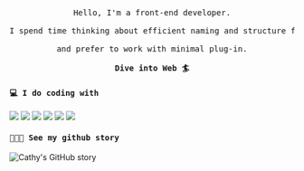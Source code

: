 <pre style="background-color:transparent; padding: 0; text-align: center;">
Hello, I'm a front-end developer.<br>
I spend time thinking about efficient naming and structure for clean code<br>
and prefer to work with minimal plug-in.<br>
<strong>Dive into Web 🏄</strong>
</pre>

<h4 style="font-family: monospace;">💻 I do coding with </h4>
<p>
  <img src="https://img.shields.io/badge/HTML5-E34F26?style=for-the-badge&logo=html5&logoColor=white" />
  <img src="https://img.shields.io/badge/CSS3-1572B6?style=for-the-badge&logo=css3&logoColor=white" />
  <img src="https://img.shields.io/badge/JavaScript-323330?style=for-the-badge&logo=javascript&logoColor=F7DF1E" />
  <img src="https://img.shields.io/badge/TypeScript-007ACC?style=for-the-badge&logo=typescript&logoColor=white" />
  <img src="https://img.shields.io/badge/Vue.js-35495E?style=for-the-badge&logo=vuedotjs&logoColor=4FC08D" />
  <img src="https://img.shields.io/badge/nuxt.js-00C58E?style=for-the-badge&logo=nuxtdotjs&logoColor=white" />
</p>

<h4 style="font-family: monospace;">👩🏻‍💻 See my github story </h4> 

![Cathy's GitHub story](https://github-readme-stats.vercel.app/api?username=cathyleeu&hide=stars,issues&count_private=true&show_icons=true&include_all_commits=true&hide_border=true&bg_color=ffffff00&icon_color=b4a7d6&title_color=b4a7d6)
